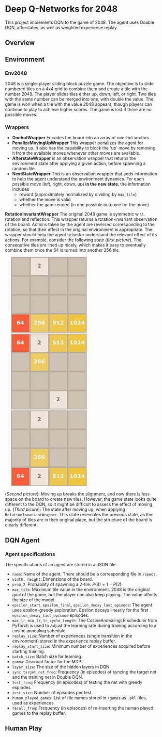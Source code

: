 # Deep Q-Networks for 2048

This project implements DQN to the game of 2048. The agent uses Double DQN, afterstates, as well as weighted experience replay. 

## **Overview**

## Environment

### **Env2048**

2048 is a single-player sliding block puzzle game. The objective is to slide numbered tiles on a 4x4 grid to combine them and create a tile with the number 2048. The player slides tiles either up, down, left, or right. Two tiles with the same number can be merged into one, with double the value. The game is won when a tile with the value 2048 appears, though players can continue to play to achieve higher scores. The game is lost if there are no possible moves. 

### Wrappers
- **OnehotWrapper** Encodes the board into an array of one-hot vectors
- **PenalizeMovingUpWrapper** This wrapper penalizes the agent for moving up. It also has the capability to block the 'up' move by removing it from the available moves whenever other moves are available.
- **AfterstateWrapper** is an observation wrapper that returns the environment state after applying a given action, before spawning a random tile.
- **NextStateWrapper** This is an observation wrapper that adds information to help the agent understand the environment dynamics. For each possible move (left, right, down, up) **in the new state**, the information includes
  - reward (approximately normalized by dividing by `max_tile`)
  - whether the move is valid
  - whether the game ended (in one possible outcome for the move)

**RotationInvariantWrapper** The original 2048 game is symmetric w.r.t. rotation and reflection. This wrapper returns a rotation-invariant observation of the board. Actions taken by the agent are reversed corresponding to the rotation, so that their effect in the original environment is appropriate. The wrapper should help the agent to better understand the relevant effect of its actions. For example, consider the following state (*first picture*). The consequtive tiles are lined up nicely, which makes it easy to eventually combine them once the 64 is turned into another 256 tile.

<p align="left">
  <img src="/screenshots/0-2-0-0-0-0-0-0-0-0-0-0-64-256-512-1024.jpg" width="250" hspace="20" />
  <img src="/screenshots/64-2-512-1024-0-256-0-0-0-0-0-0-0-0-2-0.jpg" width="250" hspace="20" />
  <img src="/screenshots/0-2-0-0-0-0-0-0-0-256-0-0-64-2-512-1024.jpg" width="250" hspace="20" /> 
</p>

(*Second picture*): Moving up breaks the alignment, and now there is less space on the board to create new tiles. However, the game state looks quite different to the DQN, so it might be difficult to assess the effect of moving up. (*Third picure*): The state after moving up, when applying `RotationInvariantWrapper`. This state resembles the previous state, as the majority of tiles are in their original place, but the structure of the board is clearly different.  


## DQN Agent
<!-- The agent uses Double DQN and afterstates. The network takes in a (wrapped) observation of the environment. The output is a 4-dimensional vector corresponding to the Q-values for the 4 possible moves. The network architecture consists of 5 linear layers with ReLU activations for the first 4 layers (the last layer does not have an activation function since Q-values are not restricted to the unit interval). 
- **Experience replay** Implements an experience replay buffer with custom weights. A sum tree data structure allows sampling experiences from the buffer in $O(\log N)$ time, where N is the buffer size.
- **Frozenlake**: I tested the agent with the OpenAI Frozenlake environment. The current implementation is in another branch. --->

### Agent specifications
The specifications of an agent are stored in a JSON file: 

- `name`: Name of the agent. There should be a corresponding file in `/specs`. 
- `width, height`: Dimensions of the board.
- `prob_2`: Probability of spawning a 2-tile. $P(4) = 1-P(2)$
- `max_tile`: Maximum tile value in the environment. 2048 is the original goal of the game, but the player can also keep playing. The value affects the size of the model. 
- `epsilon_start`, `epsilon_final`, `epsilon_decay_last_episode`: The agent uses epsilon-greedy exploration. Epsilon decays linearly for the first `epsilon_decay_last_episode` episodes.
- `max_lr`, `min_lr`, `lr_cycle_length`: The CosineAnnealingLR scheduler from PyTorch is used to adjust the learning rate during training according to a cosine annealing schedule.
- `replay_size`: Number of experiences (single transition in the environment) stored in the experience replay buffer.
- `replay_start_size`: Minimum number of experiences acquired before starting training.
- `batch_size`: Batch size for learning.
- `gamma`: Discount factor for the MDP.
- `layer_size`: The size of the hidden layers in DQN.
- `sync_target_net_freq`: Frequency (in episodes) of syncing the target net and the training net in Double DQN.
- `test_freq`: Frequency (in episodes) of testing the net with greedy espiodes.
- `test_size`: Number of episodes per test.
- `human_played_games`: List of file names stored in `/games` as `.pkl` files, used as experiences.
- `recall_freq`: Frequency (in episodes) of re-inserting the human played games to the replay buffer. 

## Human Play
<!-- Play the game yourself. Board size and spawning probability can be customized. --->

